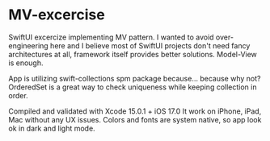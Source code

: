 # MV-excercise
SwiftUI excercize implementing MV pattern.
I wanted to avoid over-engineering here and I believe most of SwiftUI projects don't need fancy architectures at all, framework itself provides better solutions. 
Model-View is enough.

App is utilizing swift-collections spm package because… because why not? 
OrderedSet is a great way to check uniqueness while keeping collection in order.

Compiled and validated with Xcode 15.0.1 + iOS 17.0
It work on iPhone, iPad, Mac without any UX issues.
Colors and fonts are system native, so app look ok in dark and light mode.
